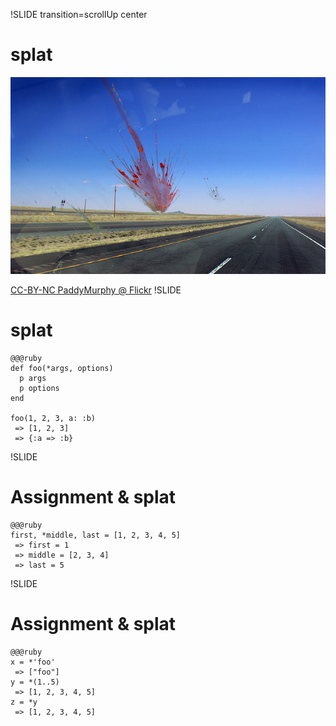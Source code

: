 !SLIDE transition=scrollUp center

# splat

[![splat!](splat.jpg "splat!")](https://secure.flickr.com/photos/paddymurphy/2403936281/)

<a class='cc' href='https://secure.flickr.com/photos/paddymurphy/2403936281/'>CC-BY-NC PaddyMurphy @ Flickr</a>
!SLIDE

# splat

    @@@ruby
    def foo(*args, options)
      p args
      p options
    end

    foo(1, 2, 3, a: :b)
     => [1, 2, 3]
     => {:a => :b}

!SLIDE

# Assignment & splat

    @@@ruby
    first, *middle, last = [1, 2, 3, 4, 5]
     => first = 1
     => middle = [2, 3, 4]
     => last = 5

!SLIDE

# Assignment & splat

    @@@ruby
    x = *'foo'
     => ["foo"]
    y = *(1..5)
     => [1, 2, 3, 4, 5]
    z = *y
     => [1, 2, 3, 4, 5]
